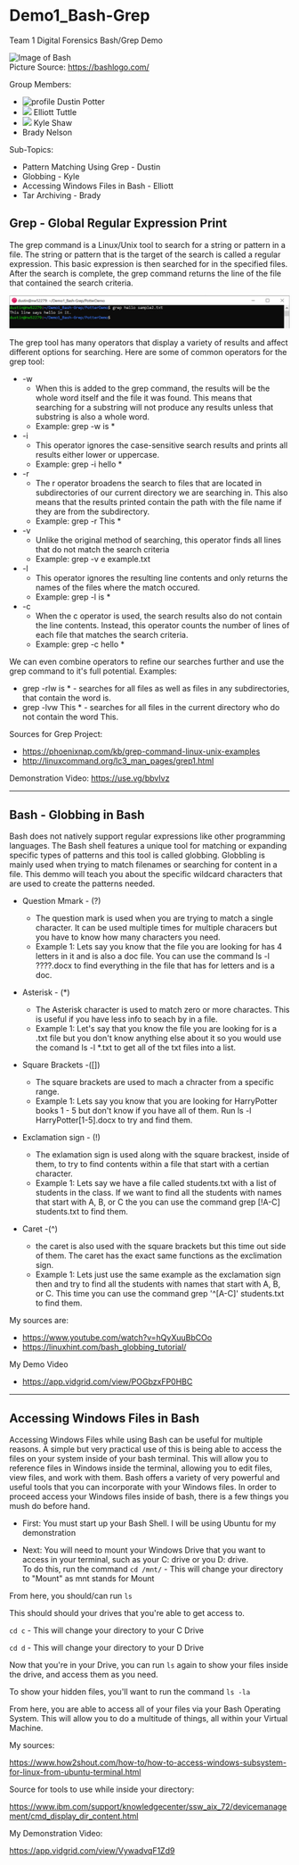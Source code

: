 # Demo1_Bash-Grep
Team 1 Digital Forensics Bash/Grep Demo

![Image of Bash](https://encrypted-tbn0.gstatic.com/images?q=tbn%3AANd9GcSl2XOHuRidAitUaaEfkehZ7QN9xcub-4r0eg&usqp=CAU) <br />
Picture Source: https://bashlogo.com/

Group Members:
* ![profile](https://avatars2.githubusercontent.com/u/42753502?s=64&v=4)  Dustin Potter
* <img src="https://avatars2.githubusercontent.com/u/42812591?s=400&u=7cf013ebb02d82955c1a2936d370a6233c2c9628&v=4" with=75 height=75> Elliott Tuttle
* <img src="https://avatars0.githubusercontent.com/u/59935321?s=400&u=38b9e12464ae119af990b17d4fa4d0114c91c046&v" with=75 height=75> Kyle Shaw
* Brady Nelson

Sub-Topics:
* Pattern Matching Using Grep - Dustin
* Globbing - Kyle
* Accessing Windows Files in Bash - Elliott
* Tar Archiving - Brady

## Grep - Global Regular Expression Print

The grep command is a Linux/Unix tool to search for a string or pattern in a file. The string or pattern that is the target of the search is called a regular expression. This basic expression is then searched for in the specified files. After the search is complete, the grep command returns the line of the file that contained the search criteria.

![Demo](https://github.com/dpott60/Demo1_Bash-Grep/blob/main/demo.PNG)

The grep tool has many operators that display a variety of results and affect different options for searching.
Here are some of common operators for the grep tool:
* -w 
  - When this is added to the grep command, the results will be the whole word itself and the file it was found. This means that searching for a substring will not produce any results unless that substring is also a whole word.
  - Example: grep -w is *
* -i
  - This operator ignores the case-sensitive search results and prints all results either lower or uppercase.
  - Example: grep -i hello *
* -r
  - The r operator broadens the search to files that are located in subdirectories of our current directory we are searching in. This also means that the results printed contain the path with the file name if they are from the subdirectory.
  - Example: grep -r This *
* -v
  - Unlike the original method of searching, this operator finds all lines that do not match the search criteria
  - Example: grep -v e example.txt
* -l
  - This operator ignores the resulting line contents and only returns the names of the files where the match occured.
  - Example: grep -l is *
* -c
  - When the c operator is used, the search results also do not contain the line contents. Instead, this operator counts the number of lines of each file that matches the search criteria.
  - Example: grep -c hello *

We can even combine operators to refine our searches further and use the grep command to it's full potential.
Examples:
* grep -rlw is * - searches for all files as well as files in any subdirectories, that contain the word is.
* grep -lvw This * - searches for all files in the current directory who do not contain the word This.

Sources for Grep Project:
* https://phoenixnap.com/kb/grep-command-linux-unix-examples
* http://linuxcommand.org/lc3_man_pages/grep1.html

Demonstration Video: https://use.vg/bbvIvz



-------------------------------------------------------------------------------------------------------------------------------------------------------------




## Bash - Globbing in Bash

Bash does not natively support regular expressions like other programming languages. The Bash shell features a unique tool for matching or expanding specific types of patterns and this tool is called globbing. Globbling is mainly used when trying to match filenames or searching for content in a file. This demmo will teach you about the specific wildcard characters that are used to create the patterns needed.

* Question Mmark - (?)
  - The question mark is used when you are trying to match a single character. It can be used multiple times for multiple characers but you have to know how many characters you need.
  - Example 1: Lets say you know that the file you are looking for has 4 letters in it and is also a doc file. You can use the command ls -l ????.docx to find everything in the file that has for letters and is a doc.

* Asterisk - (*)
  - The Asterisk character is used to match zero or more charactes. This is useful if you have less info to seach by in a file.
  - Example 1: Let's say that you know the file you are looking for is a .txt file but you don't know anything else about it so you would use the comand ls -l *.txt to get all of the txt files into a list.
  
* Square Brackets -([])
  - The square brackets are used to mach a chracter from a specific range.
  - Example 1: Lets say you know that you are looking for HarryPotter books 1 - 5 but don't know if you have all of them. Run ls -l HarryPotter[1-5].docx to try and find them.
  
* Exclamation sign - (!)
  - The exlamation sign is used along with the square brackest, inside of them, to try to find contents within a file that start with a certian character.
  - Example 1: Lets say we have a file called students.txt with a list of students in the class. If we want to find all the students with names that start with A, B, or C the you can use the command grep [!A-C] students.txt to find them.
  
* Caret -(^)
  - the caret is also used with the square brackets but this time out side of them. The caret has the exact same functions as the exclimation sign.
  - Example 1: Lets just use the same example as the exclamation sign then and try to find all the students with names that start with A, B, or C. This time you can use the command grep '^[A-C]' students.txt to find them.
  
My sources are:
* https://www.youtube.com/watch?v=hQyXuuBbCOo
* https://linuxhint.com/bash_globbing_tutorial/
  
My Demo Video
* https://app.vidgrid.com/view/POGbzxFP0HBC


-------------------------------------------------------------------------------------------------------------------------------------------------------------



## Accessing Windows Files in Bash

Accessing Windows Files while using Bash can be useful for multiple reasons.  A simple but very practical use of this is being able to access the files on your system inside of your bash terminal.  This will allow you to reference files in Windows inside the terminal, allowing you to edit files, view files, and work with them.  Bash offers a variety of very powerful and useful tools that you can incorporate with your Windows files.  In order to proceed access your Windows files inside of bash, there is a few things you mush do before hand. 

* First: 
You must start up your Bash Shell.  I will be using Ubuntu for my demonstration 

* Next: You will need to mount your Windows Drive that you want to access in your terminal, such as your C: drive or you D: drive.  
To do this, run the command 
`cd /mnt/` - This will change your directory to "Mount" as mnt stands for Mount

From here, you should/can run `ls`

This should should your drives that you're able to get access to.

`cd c` - This will change your directory to your C Drive

`cd d` - This will change your directory to your D Drive

Now that you're in your Drive, you can run `ls` again to show your files inside the drive, and access them as you need.  

To show your hidden files, you'll want to run the command `ls -la`

From here, you are able to access all of your files via your Bash Operating System.  This will allow you to do a multitude of things, all within your Virtual Machine. 

My sources: 

https://www.how2shout.com/how-to/how-to-access-windows-subsystem-for-linux-from-ubuntu-terminal.html

Source for tools to use while inside your directory:

https://www.ibm.com/support/knowledgecenter/ssw_aix_72/devicemanagement/cmd_display_dir_content.html

My Demonstration Video: 

https://app.vidgrid.com/view/VywadvqF1Zd9

